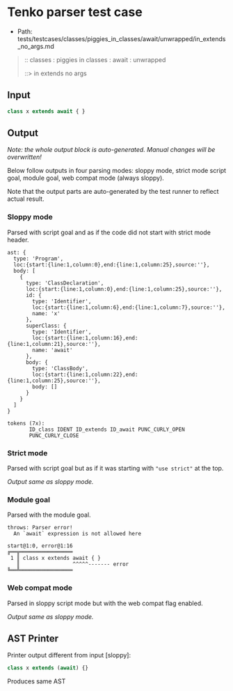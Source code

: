 # Tenko parser test case

- Path: tests/testcases/classes/piggies_in_classes/await/unwrapped/in_extends_no_args.md

> :: classes : piggies in classes : await : unwrapped
>
> ::> in extends no args

## Input

`````js
class x extends await { }
`````

## Output

_Note: the whole output block is auto-generated. Manual changes will be overwritten!_

Below follow outputs in four parsing modes: sloppy mode, strict mode script goal, module goal, web compat mode (always sloppy).

Note that the output parts are auto-generated by the test runner to reflect actual result.

### Sloppy mode

Parsed with script goal and as if the code did not start with strict mode header.

`````
ast: {
  type: 'Program',
  loc:{start:{line:1,column:0},end:{line:1,column:25},source:''},
  body: [
    {
      type: 'ClassDeclaration',
      loc:{start:{line:1,column:0},end:{line:1,column:25},source:''},
      id: {
        type: 'Identifier',
        loc:{start:{line:1,column:6},end:{line:1,column:7},source:''},
        name: 'x'
      },
      superClass: {
        type: 'Identifier',
        loc:{start:{line:1,column:16},end:{line:1,column:21},source:''},
        name: 'await'
      },
      body: {
        type: 'ClassBody',
        loc:{start:{line:1,column:22},end:{line:1,column:25},source:''},
        body: []
      }
    }
  ]
}

tokens (7x):
       ID_class IDENT ID_extends ID_await PUNC_CURLY_OPEN
       PUNC_CURLY_CLOSE
`````

### Strict mode

Parsed with script goal but as if it was starting with `"use strict"` at the top.

_Output same as sloppy mode._

### Module goal

Parsed with the module goal.

`````
throws: Parser error!
  An `await` expression is not allowed here

start@1:0, error@1:16
╔══╦═════════════════
 1 ║ class x extends await { }
   ║                 ^^^^^------- error
╚══╩═════════════════

`````


### Web compat mode

Parsed in sloppy script mode but with the web compat flag enabled.

_Output same as sloppy mode._

## AST Printer

Printer output different from input [sloppy]:

````js
class x extends (await) {}
````

Produces same AST
